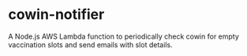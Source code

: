 # cowin-notifier
A Node.js AWS Lambda function to periodically check cowin for empty vaccination slots and send emails with slot details.
